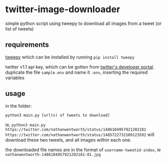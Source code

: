 # twitter-image-downloader
simple python script using tweepy to download all images from a tweet (or list of tweets)

## requirements
[tweepy](https://docs.tweepy.org/en/stable/install.html)
which can be installed by running `pip install tweepy`

twitter v1.1 api key, which can be gotten from [twitter's developer portal](https://developer.twitter.com/en/docs/twitter-api/getting-started/getting-access-to-the-twitter-api). duplicate the file `sample.env` and name it `.env`, inserting the required variables

## usage

in the folder:

`python3 main.py [url(s) of tweets to download]`

ie, `python3 main.py https://twitter.com/nathanwentworth/status/1486104957921202181 https://twitter.com/nathanwentworth/status/1485722732109123592` will download these two tweets, and all images within each one.

the downloaded file names are in the format of `username-tweetid-index`, ie `nathanwentworth-1486104957921202181-01.jpg`
